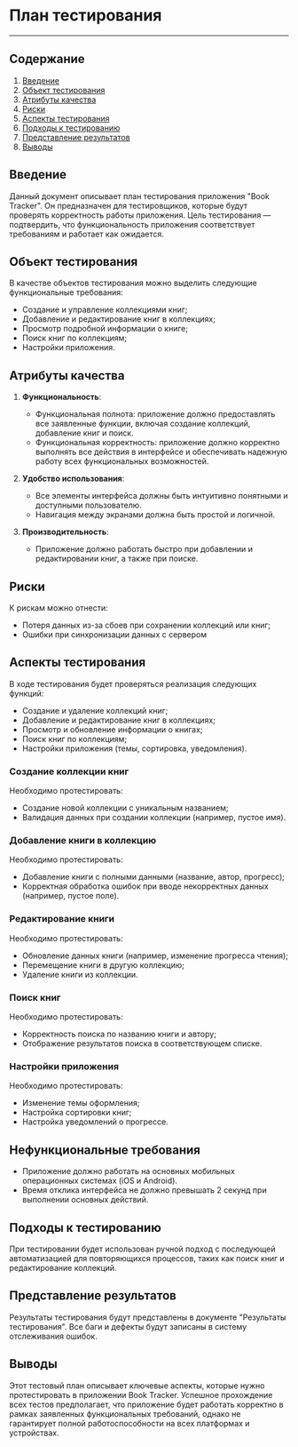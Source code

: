 # План тестирования

---

## Содержание
1. [Введение](#introduction)  
2. [Объект тестирования](#items)  
3. [Атрибуты качества](#quality)  
4. [Риски](#risk)  
5. [Аспекты тестирования](#features)  
6. [Подходы к тестированию](#approach)  
7. [Представление результатов](#pass)  
8. [Выводы](#conclusion)

<a name="introduction"/>

## Введение

Данный документ описывает план тестирования приложения "Book Tracker". Он предназначен для тестировщиков, которые будут проверять корректность работы приложения. Цель тестирования — подтвердить, что функциональность приложения соответствует требованиям и работает как ожидается.

<a name="items"/>

## Объект тестирования

В качестве объектов тестирования можно выделить следующие функциональные требования:

- Создание и управление коллекциями книг;
- Добавление и редактирование книг в коллекциях;
- Просмотр подробной информации о книге;
- Поиск книг по коллекциям;
- Настройки приложения.

<a name="quality"/>

## Атрибуты качества

1. **Функциональность**:
    - Функциональная полнота: приложение должно предоставлять все заявленные функции, включая создание коллекций, добавление книг и поиск.
    - Функциональная корректность: приложение должно корректно выполнять все действия в интерфейсе и обеспечивать надежную работу всех функциональных возможностей.

2. **Удобство использования**:
    - Все элементы интерфейса должны быть интуитивно понятными и доступными пользователю.
    - Навигация между экранами должна быть простой и логичной.

3. **Производительность**:
    - Приложение должно работать быстро при добавлении и редактировании книг, а также при поиске.

<a name="risk"/>

## Риски

К рискам можно отнести:
- Потеря данных из-за сбоев при сохранении коллекций или книг;
- Ошибки при синхронизации данных с сервером

<a name="features"/>

## Аспекты тестирования

В ходе тестирования будет проверяться реализация следующих функций:

- Создание и удаление коллекций книг;
- Добавление и редактирование книг в коллекциях;
- Просмотр и обновление информации о книгах;
- Поиск книг по коллекциям;
- Настройки приложения (темы, сортировка, уведомления).

### Создание коллекции книг
Необходимо протестировать:
- Создание новой коллекции с уникальным названием;
- Валидация данных при создании коллекции (например, пустое имя).

### Добавление книги в коллекцию
Необходимо протестировать:
- Добавление книги с полными данными (название, автор, прогресс);
- Корректная обработка ошибок при вводе некорректных данных (например, пустое поле).

### Редактирование книги
Необходимо протестировать:
- Обновление данных книги (например, изменение прогресса чтения);
- Перемещение книги в другую коллекцию;
- Удаление книги из коллекции.

### Поиск книг
Необходимо протестировать:
- Корректность поиска по названию книги и автору;
- Отображение результатов поиска в соответствующем списке.

### Настройки приложения
Необходимо протестировать:
- Изменение темы оформления;
- Настройка сортировки книг;
- Настройка уведомлений о прогрессе.

## Нефункциональные требования

- Приложение должно работать на основных мобильных операционных системах (iOS и Android).
- Время отклика интерфейса не должно превышать 2 секунд при выполнении основных действий.

<a name="approach"/>

## Подходы к тестированию

При тестировании будет использован ручной подход с последующей автоматизацией для повторяющихся процессов, таких как поиск книг и редактирование коллекций.

<a name="pass"/>

## Представление результатов

Результаты тестирования будут представлены в документе "Результаты тестирования". Все баги и дефекты будут записаны в систему отслеживания ошибок.

<a name="conclusion"/>

## Выводы

Этот тестовый план описывает ключевые аспекты, которые нужно протестировать в приложении Book Tracker. Успешное прохождение всех тестов предполагает, что приложение будет работать корректно в рамках заявленных функциональных требований, однако не гарантирует полной работоспособности на всех платформах и устройствах.
